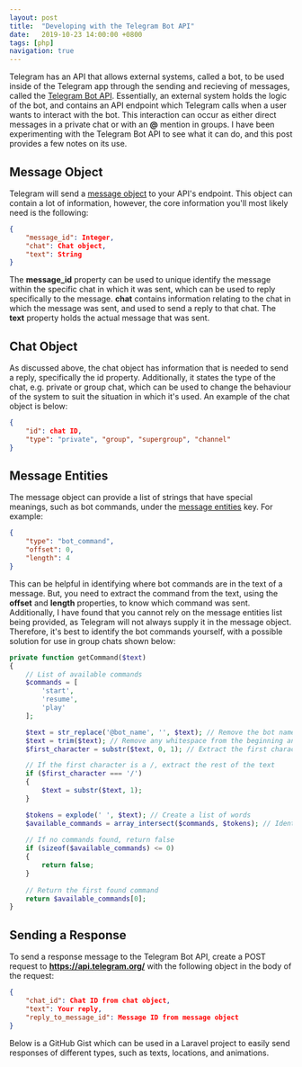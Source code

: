 ```yaml
---
layout: post
title:  "Developing with the Telegram Bot API"
date:   2019-10-23 14:00:00 +0800
tags: [php]
navigation: true
---
```

Telegram has an API that allows external systems, called a bot, to be used inside of the Telegram app through the sending and recieving of messages, called the [Telegram Bot API](https://core.telegram.org/bots/api). Essentially, an external system holds the logic of the bot, and contains an API endpoint which Telegram calls when a user wants to interact with the bot. This interaction can occur as either direct messages in a private chat or with an **@** mention in groups. I have been experimenting with the Telegram Bot API to see what it can do, and this post provides a few notes on its use.

## Message Object
Telegram will send a [message object](https://core.telegram.org/bots/api#message) to your API's endpoint. This object can contain a lot of information, however, the core information you'll most likely need is the following:

```json
{
    "message_id": Integer,
    "chat": Chat object,
    "text": String
}
```

The **message_id** property can be used to unique identify the message within the specific chat in which it was sent, which can be used to reply specifically to the message. **chat** contains information relating to the chat in which the message was sent, and used to send a reply to that chat. The **text** property holds the actual message that was sent.

## Chat Object
As discussed above, the chat object has information that is needed to send a reply, specifically the id property. Additionally, it states the type of the chat, e.g. private or group chat, which can be used to change the behaviour of the system to suit the situation in which it's used. An example of the chat object is below:

```json
{
    "id": chat ID,
    "type": "private", "group", "supergroup", "channel"
}
```

## Message Entities
The message object can provide a list of strings that have special meanings, such as bot commands, under the [message entities](https://core.telegram.org/bots/api#messageentity) key. For example:

```json
{
    "type": "bot_command",
    "offset": 0,
    "length": 4
}
```

This can be helpful in identifying where bot commands are in the text of a message. But, you need to extract the command from the text, using the **offset** and **length** properties, to know which command was sent. Additionally, I have found that you cannot rely on the message entities list being provided, as Telegram will not always supply it in the message object. Therefore, it's best to identify the bot commands yourself, with a possible solution for use in group chats shown below:

```php
private function getCommand($text)
{
    // List of available commands
    $commands = [
        'start',
        'resume',
        'play'
    ];

    $text = str_replace('@bot_name', '', $text); // Remove the bot name from the text
    $text = trim($text); // Remove any whitespace from the beginning and end of the text
    $first_character = substr($text, 0, 1); // Extract the first character from the text

    // If the first character is a /, extract the rest of the text
    if ($first_character === '/')
    {
        $text = substr($text, 1);
    }

    $tokens = explode(' ', $text); // Create a list of words
    $available_commands = array_intersect($commands, $tokens); // Identify the commands that are found in the list of words
    
    // If no commands found, return false
    if (sizeof($available_commands) <= 0)
    {
        return false;
    }
    
    // Return the first found command
    return $available_commands[0];
}
```

## Sending a Response
To send a response message to the Telegram Bot API, create a POST request to **https://api.telegram.org/** with the following object in the body of the request:

```json
{
    "chat_id": Chat ID from chat object,
    "text": Your reply,
    "reply_to_message_id": Message ID from message object
}
```

Below is a GitHub Gist which can be used in a Laravel project to easily send responses of different types, such as texts, locations, and animations.

<script src="https://gist.github.com/jonathanstaniforth/a42160d4cefb5e4bd61fd1c56cb00845.js"></script>